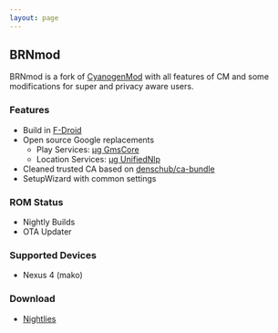 ```yaml
---
layout: page
---
```


## BRNmod
BRNmod is a fork of [CyanogenMod](http://www.cyanogenmod.org/) with all features of CM and
some modifications for super and privacy aware users.


### Features
* Build in [F-Droid](https://f-droid.org/)
* Open source Google replacements
    * Play Services: [µg GmsCore](https://github.com/microg/android_packages_apps_GmsCore)
    * Location Services: [µg UnifiedNlp](https://github.com/microg/android_packages_apps_UnifiedNlp)
* Cleaned trusted CA based on [denschub/ca-bundle](https://github.com/denschub/ca-bundle)
* SetupWizard with common settings

### ROM Status
* Nightly Builds
* OTA Updater

### Supported Devices
* Nexus 4 (mako)

### Download
* [Nightlies](https://files.brnmod.rocks/brnmod/12.1/nightlies/)
